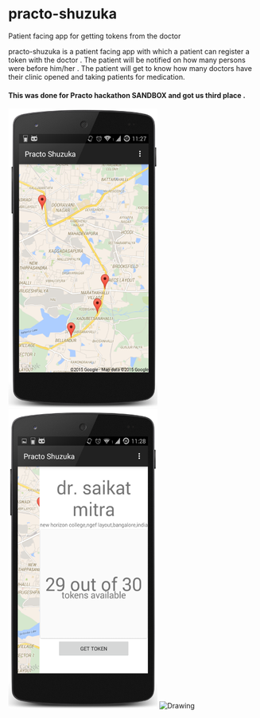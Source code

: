 # practo-shuzuka
Patient facing app for getting tokens from the doctor

practo-shuzuka is a patient facing app with which a patient can register a token with the doctor . The patient will be 
notified on how many persons were before him/her . The patient will get to know how many doctors have their clinic opened and taking patients for medication.
  
#### This was done for Practo hackathon SANDBOX and got us third place . 
<img src="https://raw.githubusercontent.com/dineshswamy/practo-shuzuka/master/screenshots/map.png" alt="Drawing" width="300" height="600"/>

<img src="https://raw.githubusercontent.com/dineshswamy/practo-shuzuka/master/screenshots/marker_sliding_layer.png" alt="Drawing" width="300" height="600"/>
<img src="https://raw.githubusercontent.com/dineshswamy/practo-shuzuka/master/screenshots/token_status_framed.png" alt="Drawing" width="300" height="600"/>
